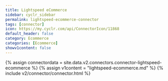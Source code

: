 ```yaml
---
title: Lightspeed eCommerce
sidebar: cyclr_sidebar
permalink: lightspeed-ecommerce-connector
tags: [connector]
icon: https://my.cyclr.com/api/ConnectorIcon/11868
default_header: false
category: Ecommerce
categories: [Ecommerce]
showv1content: false
---
```

{% assign connectordata = site.data.v2.connectors.connector-lightspeed-ecommerce %}
{% assign v1content = "lightspeed-ecommerce.md" %}
{% include v2/connector/connector.html %}	